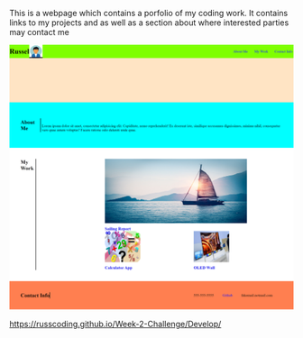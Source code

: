 This is a webpage which contains a porfolio of my coding work.  It contains links to my projects and as well as a section about where interested parties may contact me

![Webpage Preview](/Develop/assets/images/webpage.png)

https://russcoding.github.io/Week-2-Challenge/Develop/